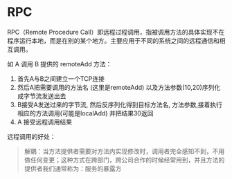 # RPC
RPC（Remote Procedure Call）即远程过程调用，指被调用方法的具体实现不在程序运行本地，而是在别的某个地方。主要应用于不同的系统之间的远程通信和相互调用。

如 A 调用 B 提供的 remoteAdd 方法：

1. 首先A与B之间建立一个TCP连接
2. 然后A把需要调用的方法名 (这里是remoteAdd) 以及方法参数(10,20)序列化成字节流发送出去
3. B接受A发送过来的字节流, 然后反序列化得到目标方法名, 方法参数,接着执行相应的方法调用(可能是localAdd) 并把结果30返回
4. A 接受远程调用结果

远程调用的好处：

>解耦：当方法提供者需要对方法内实现修改时，调用者完全感知不到，不用做任何变更；这种方式在跨部门，跨公司合作的时候经常用到，并且方法的提供者我们通常称为：服务的暴露方
